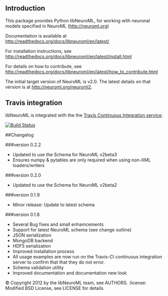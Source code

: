 ## Introduction

This package provides Python libNeuroML, for working with neuronal models specified in NeuroML (http://neuroml.org)

Documentation is available at http://readthedocs.org/docs/libneuroml/en/latest/

For installation instructions, see http://readthedocs.org/docs/libneuroml/en/latest/install.html

For details on how to contribute, see http://readthedocs.org/docs/libneuroml/en/latest/how_to_contribute.html

The initial target version of NeuroML is v2.0. The latest details on that version is at http://neuroml.org/neuroml2.

## Travis integration

libNeuroML is integrated with the the [Travis Continuous Integration service](http://travis-ci.org/).

[![Build Status](https://api.travis-ci.org/NeuralEnsemble/libNeuroML.png)](https://travis-ci.org/NeuralEnsemble/libNeuroML)

##Changelog

###version 0.2.2
 - Updated to use the Schema for NeuroML v2beta3
 - Ensures numpy & pytables are only required when using non-XML loaders/writers 

###version 0.2.0
 - Updated to use the Schema for NeuroML v2beta2

###version 0.1.9
 - Minor release: Update to latest schema

###version 0.1.8

 - Several Bug fixes and small enhamcements
 - Support for latest NeuroML schema (see change outline)
 - JSON serialization
 - MongoDB backend
 - HDF5 serialization
 - Improved installation process
 - All usage examples are now run on the Travis-CI continuous integration server to confirm that that they do not error.
 - Schema validation utility
 - Improved documentation and documentation new look

:copyright: Copyright 2012 by the libNeuroML team, see AUTHORS.
:license: Modified BSD License, see LICENSE for details.
